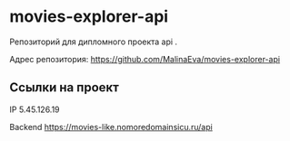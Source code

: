 # movies-explorer-api

Репозиторий для дипломного проекта api .

Адрес репозитория: https://github.com/MalinaEva/movies-explorer-api

## Ссылки на проект

IP 5.45.126.19

Backend https://movies-like.nomoredomainsicu.ru/api
